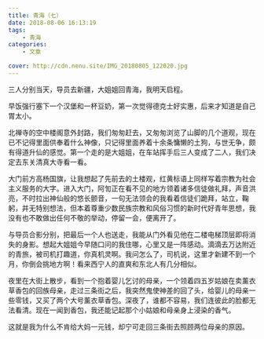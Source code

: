 ```yaml
---
title: 青海（七）
date: 2018-08-06 16:13:19
tags: 
    - 青海
categories:
    - 文章

cover: http://cdn.nenu.site/IMG_20180805_122020.jpg
---
```


三人分别当天，导员去新疆，大姐姐回青海，我明天启程。

早饭强行塞下一个汉堡和一杯豆奶，第一次觉得德克士好实惠，后来才知道是自己胃太小。

北禅寺的空中楼阁意外封路，我们匆匆赶去，又匆匆浏览了山脚的几个道观，现在已不记得里面供奉着什么神像，只记得里面养着十余条慵懒的土狗，与世无争，颇有得道升仙的感觉。第一个走的是大姐姐，在车站挥手后三人变成了二人，我们决定去东关清真大寺看一看。

大门前方高杨国旗，让我想起了先前去的土楼观，红黄标语上同样写着宗教为社会主义服务的大字。进入大门，阿訇正在看不见的地方领着诸多信徒做礼拜，声音洪亮，不时拉出神仙般的悠长颤音，一句无法领会的我看着信徒们跪拜，站立，鞠躬，并无特别想法，但本着尊重少数民族宗教和风俗习惯的新时代好青年思想，我没有也不敢做出任何不敬的举动，停留一会，便离开了。

与导员合影分别，把最后一个人也送走，我能从门外看见他在二楼电梯顶层即将消失的身影。想起大姐姐今早随口问的我住哪，心里又是一阵感动。滴滴去万达附近的青旅，被司机打趣道，你真机灵啊。我问怎么了，司机说，这里才新建不到一个月，你倒会挑地方啊！看来西宁人的直爽和东北人有几分相似。

夜里在大街上散步，看到一个抱着婴儿乞讨的母亲，一个领着四五岁姑娘在卖薰衣草香包的回族母亲，走过三条街之后，我突然鬼使神差的回了头，给婴儿的母亲一些零钱，又买了两个大号薰衣草香包。深夜了，谁都不容易，我们连彼此的脸都无法看清。现在一闻到香包，我还能记起那个小姑娘和母亲身上浸染的香气。

这就是我为什么不肯给大妈一元钱，却宁可走回三条街去照顾两位母亲的原因。

